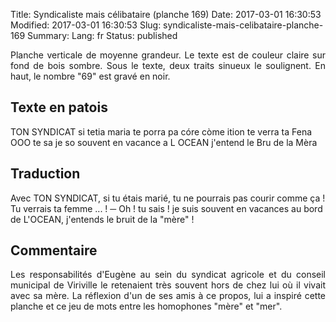 Title: Syndicaliste mais célibataire (planche 169)
Date: 2017-03-01 16:30:53
Modified: 2017-03-01 16:30:53
Slug: syndicaliste-mais-celibataire-planche-169
Summary: 
Lang: fr
Status: published

<p style="text-align:justify;">Planche verticale de moyenne grandeur. Le texte est de couleur claire sur fond de bois sombre. Sous le texte, deux traits sinueux le soulignent. En haut, le nombre "69" est gravé en noir.</p>

<figure class="image-block" style="float: right;">
  <img alt="" src="{static}/images/planche_169.png">
  <figcaption style="max-width: 195px"></figcaption>
</figure>

## Texte en patois
TON SYNDICAT si tetia maria te porra pa córe còme ition te verra ta Fena      OOO te sa je so souvent en  vacance a L OCEAN j'entend le Bru de la Mèra


## Traduction

Avec TON SYNDICAT, si tu étais marié, tu ne pourrais pas courir comme ça !   Tu verrais ta femme ... !
─  Oh ! tu sais ! je suis souvent en vacances au bord de L'OCEAN, j'entends le bruit de la "mère" !

## Commentaire
<p style="text-align:justify;">Les responsabilités d'Eugène au sein du syndicat agricole et du conseil municipal de Viriville le retenaient très souvent hors de chez lui où il vivait avec sa mère. La réflexion d'un de ses amis à ce propos, lui a inspiré cette planche et ce jeu de mots entre les homophones "mère" et "mer".</p>
